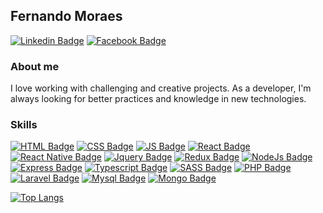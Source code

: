 ## Fernando Moraes

[![Linkedin Badge](https://img.shields.io/badge/LinkedIn-0077B5?style=for-the-badge&logo=linkedin&logoColor=white)](https://www.linkedin.com/in/feermooraes)
[![Facebook Badge](https://img.shields.io/badge/Facebook-1877F2?style=for-the-badge&logo=facebook&logoColor=white)](https://www.facebook.com/feermooraes)

### About me
I love working with challenging and creative projects. As a developer, I'm always looking for better practices and knowledge in new technologies. 

### Skills

[![HTML Badge](https://img.shields.io/badge/HTML5-E34F26?style=for-the-badge&logo=html5&logoColor=white)]()
[![CSS Badge](https://img.shields.io/badge/CSS3-1572B6?style=for-the-badge&logo=css3&logoColor=white)]()
[![JS Badge](https://img.shields.io/badge/JavaScript-F7DF1E?style=for-the-badge&logo=javascript&logoColor=black)]()
[![React Badge](https://img.shields.io/badge/React-20232A?style=for-the-badge&logo=react&logoColor=61DAFB)]()
[![React Native Badge](https://img.shields.io/badge/React_Native-20232A?style=for-the-badge&logo=react&logoColor=61DAFB)]()
[![Jquery Badge](https://img.shields.io/badge/jQuery-0769AD?style=for-the-badge&logo=jquery&logoColor=white)]()
[![Redux Badge](https://img.shields.io/badge/Redux-593D88?style=for-the-badge&logo=redux&logoColor=white)]()
[![NodeJs Badge](https://img.shields.io/badge/Node.js-43853D?style=for-the-badge&logo=node.js&logoColor=white)]()
[![Express Badge](https://img.shields.io/badge/Express.js-404D59?style=for-the-badge)]()
[![Typescript Badge](https://img.shields.io/badge/TypeScript-007ACC?style=for-the-badge&logo=typescript&logoColor=white)]()
[![SASS Badge](https://img.shields.io/badge/Sass-CC6699?style=for-the-badge&logo=sass&logoColor=white)]()
[![PHP Badge](https://img.shields.io/badge/PHP-777BB4?style=for-the-badge&logo=php&logoColor=white)]()
[![Laravel Badge](https://img.shields.io/badge/Laravel-FF2D20?style=for-the-badge&logo=laravel&logoColor=white)]()
[![Mysql Badge](https://img.shields.io/badge/MySQL-00000F?style=for-the-badge&logo=mysql&logoColor=white)]()
[![Mongo Badge](https://img.shields.io/badge/MongoDB-4EA94B?style=for-the-badge&logo=mongodb&logoColor=white)]()

[![Top Langs](https://github-readme-stats.vercel.app/api/top-langs/?username=ffernandomoraes&layout=compact)](https://github.com/anuraghazra/github-readme-stats)
